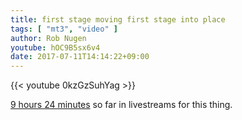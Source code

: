 ```yaml
---
title: first stage moving first stage into place
tags: [ "mt3", "video" ]
author: Rob Nugen
youtube: hOC9B5sx6v4
date: 2017-07-11T14:14:22+09:00
---
```


{{< youtube 0kzGzSuhYag >}}

[9 hours 24 minutes](http://www.grun1.com/utils/timeCalc.html?t1=34:03&t2=57:27&t3=60:14&t4=71:50&t5=31:08&t6=78:05&t7=33:27&t8=62:46&t9=40:12&t10=94:51&mode=0&fs3=1&ft2=1&f3t1=1&f4t0=1&d=:&o1=1&fps=) so far in livestreams for this thing.
